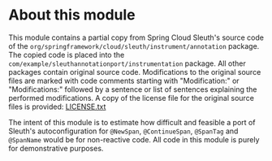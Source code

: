 # About this module

This module contains a partial copy from Spring Cloud
Sleuth's source code of the
`org/springframework/cloud/sleuth/instrument/annotation` package. The copied
code is placed into the `com/example/sleuthannotationport/instrumentation`
package. All other packages contain original source code.
Modifications to the original source files are marked with code
comments starting with "Modification:" or "Modifications:" followed by a
sentence or list of sentences explaining the performed modifications. A
copy of the license file for the original source files is provided:
[LICENSE.txt](./LICENSE.txt)

The intent of this module is to estimate how difficult and feasible a port of
Sleuth's autoconfiguration for `@NewSpan`, `@ContinueSpan`, `@SpanTag` and
`@SpanName` would be for non-reactive code. All code in this module is
purely for demonstrative purposes.
